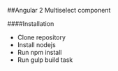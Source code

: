 ##Angular 2 Multiselect component

####Installation

- Clone repository
- Install nodejs
- Run npm install
- Run gulp build task
